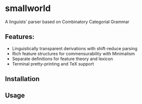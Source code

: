# smallworld

A linguists' parser based on Combinatory Categorial Grammar

## Features:

* Linguistically transparent derivations with shift-reduce parsing
* Rich feature structures for commensurability with Minimalism
* Separate definitions for feature theory and lexicon
* Terminal pretty-printing and TeX support


## Installation


## Usage
